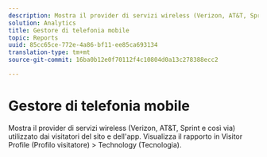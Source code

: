 ```yaml
---
description: Mostra il provider di servizi wireless (Verizon, AT&T, Sprint e così via) utilizzato dai visitatori del sito e dell'app. Visualizza il rapporto in Visitor Profile (Profilo visitatore) > Technology (Tecnologia).
solution: Analytics
title: Gestore di telefonia mobile
topic: Reports
uuid: 85cc65ce-772e-4a86-bf11-ee85ca693134
translation-type: tm+mt
source-git-commit: 16ba0b12e0f70112f4c10804d0a13c278388ecc2

---
```



# Gestore di telefonia mobile

Mostra il provider di servizi wireless (Verizon, AT&amp;T, Sprint e così via) utilizzato dai visitatori del sito e dell'app. Visualizza il rapporto in Visitor Profile (Profilo visitatore) &gt; Technology (Tecnologia).

